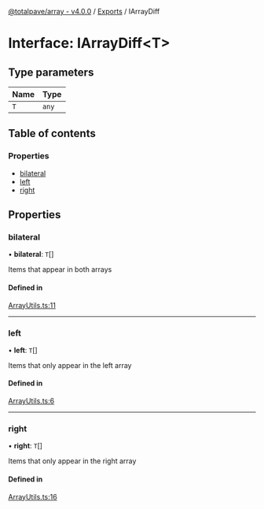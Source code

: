 [@totalpave/array - v4.0.0](../README.md) / [Exports](../modules.md) / IArrayDiff

# Interface: IArrayDiff<T\>

## Type parameters

| Name | Type |
| :------ | :------ |
| `T` | `any` |

## Table of contents

### Properties

- [bilateral](IArrayDiff.md#bilateral)
- [left](IArrayDiff.md#left)
- [right](IArrayDiff.md#right)

## Properties

### bilateral

• **bilateral**: `T`[]

Items that appear in both arrays

#### Defined in

[ArrayUtils.ts:11](https://github.com/totalpave/array/blob/507755b/src/ArrayUtils.ts#L11)

___

### left

• **left**: `T`[]

Items that only appear in the left array

#### Defined in

[ArrayUtils.ts:6](https://github.com/totalpave/array/blob/507755b/src/ArrayUtils.ts#L6)

___

### right

• **right**: `T`[]

Items that only appear in the right array

#### Defined in

[ArrayUtils.ts:16](https://github.com/totalpave/array/blob/507755b/src/ArrayUtils.ts#L16)
